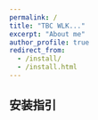```yaml
---
permalink: /
title: "TBC WLK..."
excerpt: "About me"
author_profile: true
redirect_from: 
  - /install/
  - /install.html
---
```


## 安装指引


